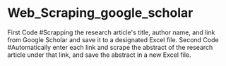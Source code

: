 # Web_Scraping_google_scholar
First Code
#Scrapping the research article's title, author name, and link from Google Scholar and save it to a designated Excel file.
Second Code
#Automatically enter each link and scrape the abstract of the research article under that link, and save the abstract in a new Excel file.
